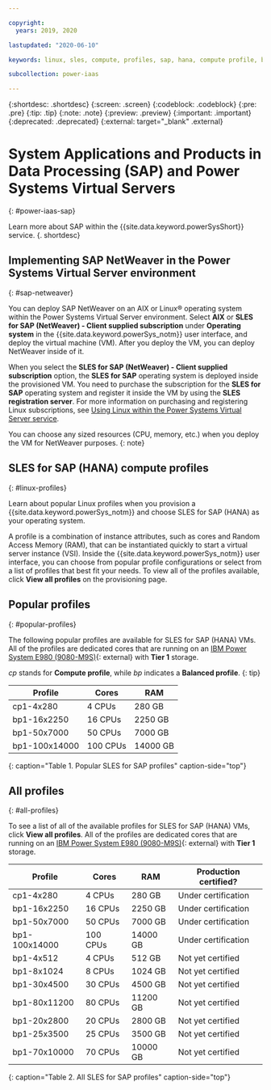 ```yaml
---

copyright:
  years: 2019, 2020

lastupdated: "2020-06-10"

keywords: linux, sles, compute, profiles, sap, hana, compute profile, balanced profile, e980

subcollection: power-iaas

---
```


{:shortdesc: .shortdesc}
{:screen: .screen}
{:codeblock: .codeblock}
{:pre: .pre}
{:tip: .tip}
{:note: .note}
{:preview: .preview}
{:important: .important}
{:deprecated: .deprecated}
{:external: target="_blank" .external}

# System Applications and Products in Data Processing (SAP) and Power Systems Virtual Servers
{: #power-iaas-sap}

Learn more about SAP within the {{site.data.keyword.powerSysShort}} service.
{. shortdesc}

## Implementing SAP NetWeaver in the Power Systems Virtual Server environment
{: #sap-netweaver}

You can deploy SAP NetWeaver on an AIX or Linux&reg; operating system within the Power Systems Virtual Server environment. Select **AIX** or **SLES for SAP (NetWeaver) - Client supplied subscription** under **Operating system** in the {{site.data.keyword.powerSys_notm}} user interface, and deploy the virtual machine (VM). After you deploy the VM, you can deploy NetWeaver inside of it.

When you select the **SLES for SAP (NetWeaver) - Client supplied subscription** option, the **SLES for SAP** operating system is deployed inside the provisioned VM. You need to purchase the subscription for the **SLES for SAP** operating system and register it inside the VM by using the **SLES registration server**. For more information on purchasing and registering Linux subscriptions, see [Using Linux within the Power Systems Virtual Server service](/docs/power-iaas?topic=power-iaas-using-linux).

You can choose any sized resources (CPU, memory, etc.) when you deploy the VM for NetWeaver purposes.
{: note}

## SLES for SAP (HANA) compute profiles
{: #linux-profiles}

Learn about popular Linux profiles when you provision a {{site.data.keyword.powerSys_notm}} and choose SLES for SAP (HANA) as your operating system.

A profile is a combination of instance attributes, such as cores and Random Access Memory (RAM), that can be instantiated quickly to start a virtual server instance (VSI). Inside the {{site.data.keyword.powerSys_notm}} user interface, you can choose from popular profile configurations or select from a list of profiles that best fit your needs. To view all of the profiles available, click **View all profiles** on the provisioning page.

## Popular profiles
{: #popular-profiles}

The following popular profiles are available for SLES for SAP (HANA) VMs. All of the profiles are dedicated cores that are running on an [IBM Power System E980 (9080-M9S)](https://www.ibm.com/downloads/cas/VX0AM0EP){: external} with **Tier 1** storage.

*cp* stands for **Compute profile**, while *bp* indicates a **Balanced profile**.
{: tip}

| Profile       | Cores    | RAM      |
| ------------- | -------- | -------- |
| cp1-4x280     | 4 CPUs   | 280 GB   |
| bp1-16x2250   | 16 CPUs  | 2250 GB  |
| bp1-50x7000   | 50 CPUs  | 7000 GB  |
| bp1-100x14000 | 100 CPUs | 14000 GB |
{: caption="Table 1. Popular SLES for SAP profiles" caption-side="top"}

## All profiles
{: #all-profiles}

To see a list of all of the available profiles for SLES for SAP (HANA) VMs, click **View all profiles**. All of the profiles are dedicated cores that are running on an [IBM Power System E980 (9080-M9S)](https://www.ibm.com/downloads/cas/VX0AM0EP){: external} with **Tier 1** storage.

| Profile       | Cores    | RAM      | Production certified? |
| ------------- | -------- | -------- | --------------------- |
| cp1-4x280     | 4 CPUs   | 280 GB   | Under certification   |
| bp1-16x2250   | 16 CPUs  | 2250 GB  | Under certification   |
| bp1-50x7000   | 50 CPUs  | 7000 GB  | Under certification   |
| bp1-100x14000 | 100 CPUs | 14000 GB | Under certification   |
| bp1-4x512     | 4 CPUs   | 512 GB   | Not yet certified     |
| bp1-8x1024    | 8 CPUs   | 1024 GB  | Not yet certified     |
| bp1-30x4500   | 30 CPUs  | 4500 GB  | Not yet certified     |
| bp1-80x11200  | 80 CPUs  | 11200 GB | Not yet certified     |
| bp1-20x2800   | 20 CPUs  | 2800 GB  | Not yet certified     |
| bp1-25x3500   | 25 CPUs  | 3500 GB  | Not yet certified     |
| bp1-70x10000  | 70 CPUs  | 10000 GB | Not yet certified     |
{: caption="Table 2. All SLES for SAP profiles" caption-side="top"}
